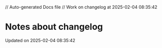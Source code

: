 // Auto-generated Docs file
// Work on changelog at 2025-02-04 08:35:42
# Notes about changelog
Updated on 2025-02-04 08:35:42
